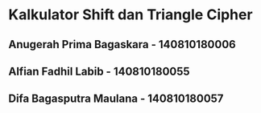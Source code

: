 # Kalkulator Shift dan Triangle Cipher

## Anugerah Prima Bagaskara - 140810180006
## Alfian Fadhil Labib - 140810180055
## Difa Bagasputra Maulana - 140810180057